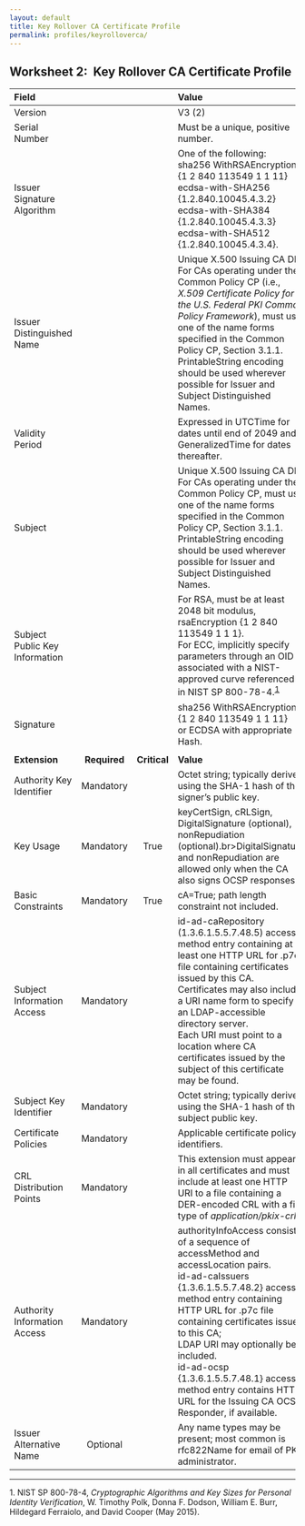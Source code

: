 ```yaml
---
layout: default
title: Key Rollover CA Certificate Profile
permalink: profiles/keyrolloverca/
---
```


## Worksheet 2:&nbsp;&nbsp;Key Rollover CA Certificate Profile

| **Field** |       |       | **Value**                             |
| :-------- | :---: | :---: | :-------------------------------     |
| Version   |       |       | V3 (2)                                 |
| Serial Number   |       |       | Must be a unique, positive number. |
| Issuer Signature Algorithm   |       |       |  One of the following: <br>sha256 WithRSAEncryption {1 2 840 113549 1 1 11} <br>ecdsa-with-SHA256 {1.2.840.10045.4.3.2} <br>ecdsa-with-SHA384 {1.2.840.10045.4.3.3} <br>ecdsa-with-SHA512 {1.2.840.10045.4.3.4}. | 
| Issuer Distinguished Name   |       |       |  Unique X.500 Issuing CA DN. <BR>For CAs operating under the Common Policy CP (i.e., _X.509 Certificate Policy for the U.S. Federal PKI Common Policy Framework_), must use one of the name forms specified in the Common Policy CP, Section 3.1.1.<br>PrintableString encoding should be used wherever possible for Issuer and Subject Distinguished Names. |
| Validity Period   |       |       |  Expressed in UTCTime for dates until end of 2049 and GeneralizedTime for dates thereafter.  | 
| Subject   |       |       |   Unique X.500 Issuing CA DN.<BR>For CAs operating under the Common Policy CP, must use one of the name forms specified in the Common Policy CP, Section 3.1.1.<br>PrintableString encoding should be used wherever possible for Issuer and Subject Distinguished Names.  |
| Subject Public Key Information   |       |       |   For RSA, must be at least 2048 bit modulus, rsaEncryption {1 2 840 113549 1 1 1}.<BR>For ECC, implicitly specify parameters through an OID associated with a NIST-approved curve referenced in NIST SP 800-78-4.<sup>[1](#1)</sup>   |
| Signature   |       |       |   sha256 WithRSAEncryption {1 2 840 113549 1 1 11}<BR>or ECDSA with appropriate Hash.   |
|               |                 |              |                                       |
| **Extension** |  **Required**   | **Critical** | **Value**                             |
| Authority Key Identifier  | Mandatory |  |  Octet string; typically derived using the SHA-1 hash of the signer’s public key. |
| Key Usage  | Mandatory | True |  keyCertSign, cRLSign, DigitalSignature (optional), nonRepudiation (optional).br>DigitalSignature and nonRepudiation are allowed only when the CA also signs OCSP responses. |
| Basic Constraints   | Mandatory | True |  cA=True; path length constraint not included. |
| Subject Information Access   | Mandatory |  |  id-ad-caRepository (1.3.6.1.5.5.7.48.5) access method entry containing at least one HTTP URL for .p7c file containing certificates issued by this CA.<BR>Certificates may also include a URI name form to specify an LDAP-accessible directory server.<BR>Each URI must point to a location where CA certificates issued by the subject of this certificate may be found.  |
| Subject Key Identifier   | Mandatory |  | Octet string; typically derived using the SHA-1 hash of the subject public key.   |
| Certificate Policies   | Mandatory  |  | Applicable certificate policy identifiers. |
| CRL Distribution Points   | Mandatory  |  | This extension must appear in all certificates and must include at least one HTTP URI to a file containing a DER-encoded CRL with a file type of _application/pkix-crl_.  |
| Authority Information Access   | Mandatory  |  | authorityInfoAccess consists of a sequence of accessMethod and accessLocation pairs.<BR>id-ad-caIssuers {1.3.6.1.5.5.7.48.2} access method entry containing HTTP URL for .p7c file containing certificates issued to this CA;<BR>LDAP URI may optionally be included.<BR>id-ad-ocsp {1.3.6.1.5.5.7.48.1} access method entry contains HTTP URL for the Issuing CA OCSP Responder, if available. |
| Issuer Alternative Name   | Optional  |  | Any name types may be present; most common is rfc822Name for email of PKI administrator. |

-------
<a name="1">1</a>. NIST SP 800-78-4, _Cryptographic Algorithms and Key Sizes for Personal Identity Verification_, W. Timothy Polk, Donna F. Dodson, William E. Burr, Hildegard Ferraiolo, and David Cooper (May 2015).<br>
